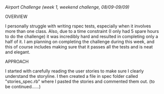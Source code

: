 *Airport Challenge (week 1, weekend challenge, 08/09-09/09)*

OVERVIEW

 I personally struggle with writing rspec tests, especially when it involves more than one class. Also, due to a time
constraint (I only had 5 spare hours to do the challenge) it was incredibly hard and resulted in completing only a half of it. 
 I am planning on completing the challenge during this week, and this of course includes making sure that it passes all the tests
 and is neat and elegant.
 
 APPROACH 
 
  I started with carefully reading the user stories to make sure I clearly understand the storyline. I then created a file in
   spec folder called "stories_spec.rb" where I pasted the stories and commented them out.   (to be continued......) 
